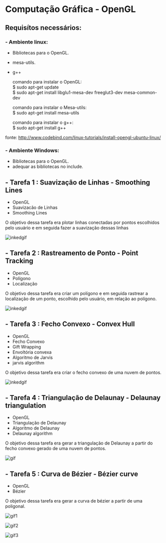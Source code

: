 # Computação Gráfica - OpenGL

## Requisítos necessários:

### - Ambiente linux:
 * Bibliotecas para o OpenGL.
 * mesa-utils.
 * g++
   
   comando para instalar o OpenGL:<br>
   $ sudo apt-get update<br>
   $ sudo apt-get install libglu1-mesa-dev freeglut3-dev mesa-common-dev
   
   comando para instalar o Mesa-utils:<br>
   $ sudo apt-get install mesa-utils
 
   comando para instalar o g++:<br>
   $ sudo apt-get install g++
    
fonte: http://www.codebind.com/linux-tutorials/install-opengl-ubuntu-linux/
    
### - Ambiente Windows:
   * Bibliotecas para o OpenGL.
   * adequar as bibliotecas no include.
   

## - Tarefa 1 : Suavização de Linhas - Smoothing Lines

- OpenGL
- Suavizacão de Linhas
- Smoothing Lines

O objetivo dessa tarefa era plotar linhas conectadas por pontos escolhidos pelo usuário e em seguida fazer a suavização dessas linhas

![inkedgif](https://user-images.githubusercontent.com/33110840/43997368-5472dcf2-9daf-11e8-8716-823b0b116b06.gif)

## - Tarefa 2 : Rastreamento de Ponto - Point Tracking

- OpenGL
- Polígono
- Localização

O objetivo dessa tarefa era criar um polígono e em seguida rastrear a localização de um ponto, escolhido pelo usuário, em relação ao polígono. 

![inkedgif](https://user-images.githubusercontent.com/33110840/44302363-836a2f80-a2fd-11e8-8978-3e6ea66cb765.gif)


## - Tarefa 3 : Fecho Convexo - Convex Hull
- OpenGL
- Fecho Convexo
- Gift Wrapping
- Envoltória convexa
- Algoritmo de Jarvis
- jarvis algorithm

O objetivo dessa tarefa era criar o fecho convexo de uma nuvem de pontos.

![inkedgif](https://user-images.githubusercontent.com/33110840/45311471-925c9000-b4ff-11e8-8f4b-09fffc6eb4e2.gif)


## - Tarefa 4 : Triangulação de Delaunay - Delaunay triangulation
- OpenGL
- Triangulação de Delaunay
- Algoritmo de Delaunay
- Delaunay algorithm

O objetivo dessa tarefa era gerar a triangulação de Delaunay a partir do fecho convexo gerado de uma nuvem de pontos.

![gif](https://user-images.githubusercontent.com/33110840/47172299-73f96980-d2e1-11e8-9860-3e5d24a1dbfd.gif)

## - Tarefa 5 : Curva de Bézier - Bézier curve
- OpenGL
- Bézier

O objetivo dessa tarefa era gerar a curva de bézier a partir de uma poligonal.

![gif1](https://user-images.githubusercontent.com/33110840/48513765-cd52ab00-e843-11e8-8877-dbafbafdeee7.gif)

![gif2](https://user-images.githubusercontent.com/33110840/48513764-cd52ab00-e843-11e8-9103-c9540bd69334.gif)

![gif3](https://user-images.githubusercontent.com/33110840/48514075-9204ac00-e844-11e8-884c-51a67426983d.gif)

